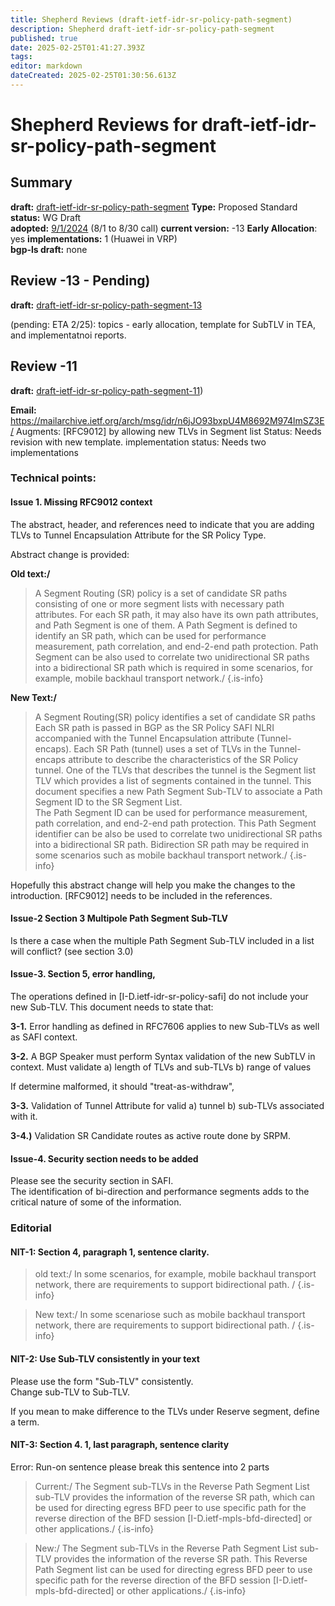 ```yaml
---
title: Shepherd Reviews (draft-ietf-idr-sr-policy-path-segment)
description: Shepherd draft-ietf-idr-sr-policy-path-segment
published: true
date: 2025-02-25T01:41:27.393Z
tags: 
editor: markdown
dateCreated: 2025-02-25T01:30:56.613Z
---
```


# Shepherd Reviews for draft-ietf-idr-sr-policy-path-segment


## Summary 
**draft:**  [draft-ietf-idr-sr-policy-path-segment](/group/idr/implementations/draft-ietf-idr-sr-policy-path-segment)
**Type:** Proposed Standard 
**status:** WG Draft  
**adopted:** [9/1/2024](https://mailarchive.ietf.org/arch/msg/idr/xUckKQncQ4rLVCCAkBO6bQ6zcuk/) (8/1 to 8/30 call) 
**current version:** -13
**Early Allocation**: yes 
**implementations:** 1 (Huawei in VRP)   
**bgp-ls draft:** none

## Review -13 - Pending) 
**draft:**  [draft-ietf-idr-sr-policy-path-segment-13](https://datatracker.ietf.org/doc/html/draft-ietf-idr-sr-policy-path-segment-13)

(pending: ETA 2/25): topics - early allocation, template for SubTLV in TEA, and implementatnoi reports. 

## Review -11 
**draft:**  [draft-ietf-idr-sr-policy-path-segment-11](https://datatracker.ietf.org/doc/html/draft-ietf-idr-sr-policy-path-segment-11))

**Email:** https://mailarchive.ietf.org/arch/msg/idr/n6jJO93bxpU4M8692M974lmSZ3E/ 
Augments: [RFC9012] by allowing new TLVs in Segment list 
Status: Needs revision with new template. 
implementation status: Needs two implementations

### Technical points: 

#### Issue 1. Missing RFC9012 context 

The abstract, header, and references need to indicate that you are adding TLVs to 
Tunnel Encapsulation Attribute for the SR Policy Type. 

Abstract change is provided:

**Old text:/**
>    A Segment Routing (SR) policy is a set of candidate SR paths
>    consisting of one or more segment lists with necessary path
>    attributes.  For each SR path, it may also have its own path
>    attributes, and Path Segment is one of them.  A Path Segment is
>    defined to identify an SR path, which can be used for performance
>    measurement, path correlation, and end-2-end path protection.  Path
>    Segment can be also used to correlate two unidirectional SR paths
>    into a bidirectional SR path which is required in some scenarios, for
>    example, mobile backhaul transport network./
{.is-info}

   
**New Text:/**
>    A Segment Routing(SR) policy identifies a set of candidate SR paths 
>    Each SR path is passed in BGP as the SR Policy SAFI NLRI
>    accompanied with the Tunnel Encapsulation attribute (Tunnel-encaps).  Each 
>    SR Path (tunnel) uses a set of TLVs in the Tunnel-encaps attribute 
>    to describe the characteristics of the SR Policy tunnel.  One of the TLVs
>    that describes the tunnel is the Segment list TLV which provides a list
>    of segments contained in the tunnel.  This document specifies a new 
>    Path Segment Sub-TLV to associate a Path Segment ID to the SR Segment List.  
>    The Path Segment ID can be used for performance measurement, path correlation, 
>    and end-2-end path protection.  This Path Segment identifier can be also 
>    be used to correlate two unidirectional SR paths into a bidirectional SR path.
>    Bidirection SR path may be required in some scenarios such as 
>    mobile backhaul transport network./
{.is-info}

 
 Hopefully this abstract change will help you make the changes to the 
 introduction.  [RFC9012] needs to be included in the references. 


#### Issue-2 Section 3 Multipole Path Segment Sub-TLV 
Is there a case when the multiple Path Segment Sub-TLV included in a list  
will conflict?  (see section 3.0) 

#### Issue-3. Section 5, error handling,

The operations defined in [I-D.ietf-idr-sr-policy-safi] do not 
include your new Sub-TLV.  This document needs to state that:

**3-1.** Error handling as defined in RFC7606 applies to new Sub-TLVs
as well as SAFI context. 

**3-2.** A BGP Speaker must perform Syntax validation of the new SubTLV 
in context.  Must validate 
a) length of TLVs and sub-TLVs
b) range of values 

If determine malformed, it should "treat-as-withdraw", 

**3-3.** Validation of Tunnel Attribute for valid 
a) tunnel 
b) sub-TLVs associated with it.

**3-4.)** Validation SR Candidate routes as active route done by SRPM. 

#### Issue-4. Security section needs to be added

Please see the security section in SAFI.  
The identification of bi-direction and performance segments 
adds to the critical nature of some of the information. 


### Editorial

#### NIT-1:  Section 4, paragraph 1, sentence clarity. 

> old text:/
>    In some scenarios, for example, mobile backhaul transport network,
>    there are requirements to support bidirectional path. /
{.is-info}

   
> New text:/
>    In some scenariose such as mobile backhaul transport network,
>    there are requirements to support bidirectional path. /
{.is-info}

   
#### NIT-2:  Use Sub-TLV consistently in your text 

Please use the form "Sub-TLV" consistently.  
Change sub-TLV to Sub-TLV.  

If you mean to make difference to the TLVs under Reserve segment, define a term. 

#### NIT-3: Section 4. 1, last paragraph, sentence clarity

Error: Run-on sentence please break this sentence into 2 parts 

> Current:/
>    The Segment sub-TLVs in the Reverse Path Segment List sub-TLV
>    provides the information of the reverse SR path, which can be used
>    for directing egress BFD peer to use specific path for the reverse
>    direction of the BFD session [I-D.ietf-mpls-bfd-directed] or other
>    applications./
{.is-info}

   
>  New:/
>    The Segment sub-TLVs in the Reverse Path Segment List sub-TLV
>    provides the information of the reverse SR path. This 
>    Reverse Path Segment list can be used for directing egress 
>    BFD peer to use specific path for the reverse
>    direction of the BFD session [I-D.ietf-mpls-bfd-directed] or other
>    applications./
{.is-info}
